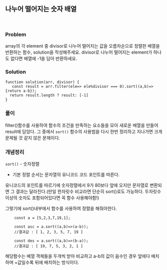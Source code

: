 ## 나누어 떨어지는 숫자 배열

<br>

### Problem

array의 각 element 중 divisor로 나누어 떨어지는 값을 오름차순으로 정렬한 배열을 반환하는 함수, solution을 작성해주세요.
divisor로 나누어 떨어지는 element가 하나도 없다면 배열에 -1을 담아 반환하세요.

### Solution

```
function solution(arr, divisor) {
   const result = arr.filter(ele=> ele%divisor === 0).sort((a,b)=>{return a-b});
  return result.length ? result: [-1]
}
```

### 풀이

filter()함수를 사용하여 함수의 조건을 만족하는 요소들을 모아 새로운 배열을 만들어 result에 담았다.
그 중에서 `sort()` 함수의 사용법을 다시 한번 정리하고 지나가면 크게 문제될 것 같지 않은 문제이다.

### 개념정리

`sort()` - 숫자정렬

- 기본 정렬 순서는 문자열의 유니코드 코드 포인트를 따른다.

유니코드의 포인트를 따르기에 숫자정렬에서 9가 80보다 앞에 오지만 문자열로 변환되면 그 결과는 달라진다.(만일 한자릿수 비교라면 단순히 sort()로도 가능하다. 두자릿수이상의 숫자도 포함되어있다면 꼭 함수 사용해야함!)

그렇기에 sort()내부에서 함수를 사용하여 정렬을 해줘야한다.

```
    const a = [5,2,3,7,19,1];

    const asc = a.sort((a,b)=>(a-b));
    //결과값 : [ 1, 2, 3, 5, 7, 19 ]

    const des = a.sort((a,b)=>(b-a));
    //결과값 : [ 19, 7, 5, 3, 2, 1 ]
```

해당함수는 배열 객체들을 두개씩 받아 비교하고 a-b의 값이 음수인 경우 앞에다 배치하며 +값일수록 뒤에 배치하는 방식이다.
